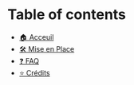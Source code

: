 # Table of contents

* [🏠 Acceuil](README.md)
* [🛠️ Mise en Place](setting-up.md)
* [❓ FAQ](faq.md)
* [⭐ Crédits](credits.md)
